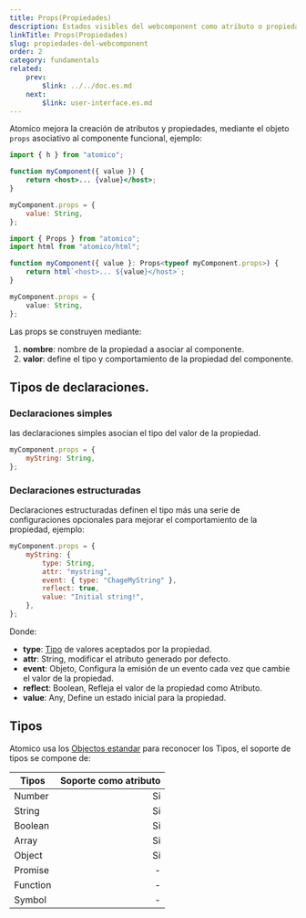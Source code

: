 ```yaml
---
title: Props(Propiedades)
description: Estados visibles del webcomponent como atributo o propiedad.
linkTitle: Props(Propiedades)
slug: propiedades-del-webcomponent
order: 2
category: fundamentals
related:
    prev:
        $link: ../../doc.es.md
    next:
        $link: user-interface.es.md
---
```


Atomico mejora la creación de atributos y propiedades, mediante el objeto `props` asociativo al componente funcional, ejemplo:

<doc-tabs auto-height tabs="JSX, TS">

```jsx
import { h } from "atomico";

function myComponent({ value }) {
    return <host>... {value}</host>;
}

myComponent.props = {
    value: String,
};
```

```ts
import { Props } from "atomico";
import html from "atomico/html";

function myComponent({ value }: Props<typeof myComponent.props>) {
    return html`<host>... ${value}</host>`;
}

myComponent.props = {
    value: String,
};
```

</doc-tabs>

Las props se construyen mediante:

1. **nombre**: nombre de la propiedad a asociar al componente.
2. **valor**: define el tipo y comportamiento de la propiedad del componente.

## Tipos de declaraciones.

### Declaraciones simples

las declaraciones simples asocian el tipo del valor de la propiedad.

```js
myComponent.props = {
    myString: String,
};
```

### Declaraciones estructuradas

Declaraciones estructuradas definen el tipo más una serie de configuraciones opcionales para mejorar el comportamiento de la propiedad, ejemplo:

```js
myComponent.props = {
    myString: {
        type: String,
        attr: "mystring",
        event: { type: "ChageMyString" },
        reflect: true,
        value: "Initial string!",
    },
};
```

Donde:

-   **type**: [Tipo](#tipos) de valores aceptados por la propiedad.
-   **attr**: String, modificar el atributo generado por defecto.
-   **event**: Objeto, Configura la emisión de un evento cada vez que cambie el valor de la propiedad.
-   **reflect**: Boolean, Refleja el valor de la propiedad como Atributo.
-   **value**: Any, Define un estado inicial para la propiedad.

## Tipos

Atomico usa los [Objectos estandar](https://developer.mozilla.org/en-US/docs/Web/JavaScript/Reference/Global_Objects) para reconocer los Tipos, el soporte de tipos se compone de:

| Tipos    | Soporte como atributo |
| -------- | --------------------: |
| Number   |                    Si |
| String   |                    Si |
| Boolean  |                    Si |
| Array    |                    Si |
| Object   |                    Si |
| Promise  |                     - |
| Function |                     - |
| Symbol   |                     - |
